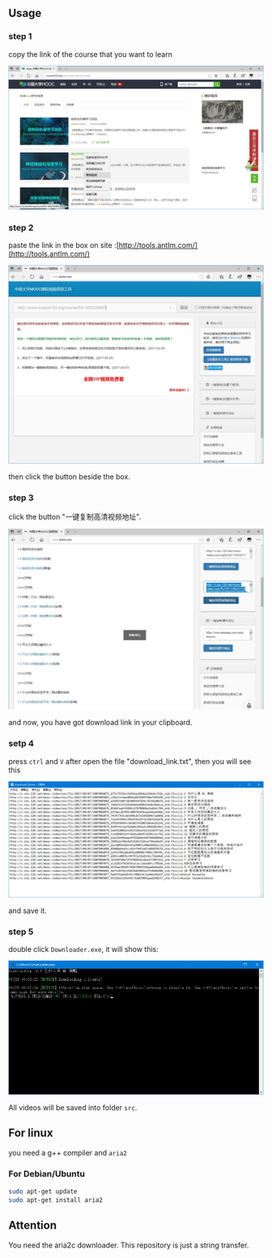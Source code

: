 ## Usage

### step 1

copy the link of the course that you want to learn

![1](1.jpg)

### step 2

paste the link in the box on site :[http://tools.antlm.com/](http://tools.antlm.com/) 

![2](2.jpg)

then click the button beside the box.

### step 3

click the button "一键复制高清视频地址".

![3](3.jpg)

and now, you have got download link in your clipboard.

### setp 4

press `ctrl` and `V` after open the file "download_link.txt", then you will see this

![4](4.jpg)

and save it.

### step 5

double click `Downloader.exe`, it will show this:

![5](5.jpg)

All videos will be saved into folder `src`.

## For linux
you need a g++ compiler and `aria2`
### For Debian/Ubuntu
```bash
sudo apt-get update
sudo apt-get install aria2
```

## Attention
You need the aria2c downloader. This repository is just a string transfer.